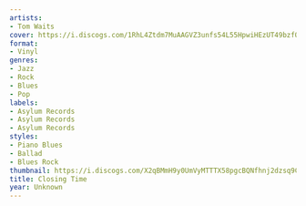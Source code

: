 ```yaml
---
artists:
- Tom Waits
cover: https://i.discogs.com/1RhL4Ztdm7MuAAGVZ3unfs54L55HpwiHEzUT49bzfOg/rs:fit/g:sm/q:90/h:588/w:600/czM6Ly9kaXNjb2dz/LWRhdGFiYXNlLWlt/YWdlcy9SLTExMDEx/ODItMTU4ODk3NDQ5/MS00MDE3LmpwZWc.jpeg
format:
- Vinyl
genres:
- Jazz
- Rock
- Blues
- Pop
labels:
- Asylum Records
- Asylum Records
- Asylum Records
styles:
- Piano Blues
- Ballad
- Blues Rock
thumbnail: https://i.discogs.com/X2qBMmH9y0UmVyMTTTX58pgcBQNfhnj2dzsq9CeO7ec/rs:fit/g:sm/q:40/h:150/w:150/czM6Ly9kaXNjb2dz/LWRhdGFiYXNlLWlt/YWdlcy9SLTExMDEx/ODItMTU4ODk3NDQ5/MS00MDE3LmpwZWc.jpeg
title: Closing Time
year: Unknown
---
```

